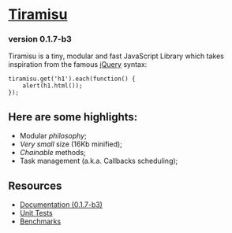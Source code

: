 
# [Tiramisu][0]

### version 0.1.7-b3 ###

Tiramisu is a tiny, modular and fast JavaScript Library 
which takes inspiration from the famous [jQuery][1] syntax:

    tiramisu.get('h1').each(function() {
        alert(h1.html());
    });

## Here are some highlights:

*  Modular *philosophy*;
*  *Very small* size (16Kb minified);
*  *Chainable* methods;
*  Task management (a.k.a. Callbacks scheduling);

## Resources

*  [Documentation (0.1.7-b3)][2]
*  [Unit Tests][3]
*  [Benchmarks][4]

[0]: http://www.tiramisujs.com
[1]: http://jquery.com/
[2]: http://www.tiramisujs.com/docs
[3]: http://dl.dropbox.com/u/2060843/tiramisu/test/runtests.html
[4]: http://tiramisu-proudlygeek.dotcloud.com/
